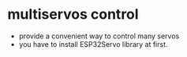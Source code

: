 # multiservos control
- provide a convenient way to control many servos
- you have to install ESP32Servo library at first.
